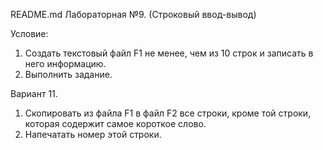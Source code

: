 README.md
Лабораторная №9. (Строковый ввод-вывод)

Условие:
1) Создать текстовый файл F1 не менее, чем из 10 строк и записать в него информацию.
2) Выполнить задание.

Вариант 11.
1) Скопировать из файла F1 в файл F2 все строки, кроме той строки, которая содержит самое короткое слово.
2) Напечатать номер этой строки.
